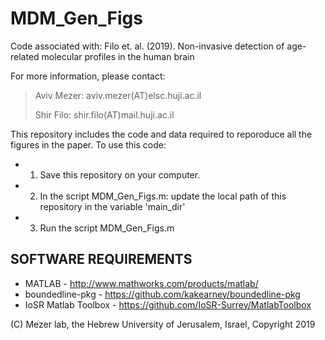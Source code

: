 # MDM_Gen_Figs #

Code associated with:
Filo et. al. (2019). Non-invasive detection of age-related molecular profiles in the human brain

For more information, please contact: 

>Aviv Mezer: aviv.mezer(AT)elsc.huji.ac.il
>
>Shir Filo: shir.filo(AT)mail.huji.ac.il


This repository includes the code and data required to reporoduce all the figures in the paper.
To use this code: 
* 1) Save this repository on your computer.
* 2) In the script MDM_Gen_Figs.m: update the local path of this repository in the variable 'main_dir'
* 3) Run the script MDM_Gen_Figs.m


## SOFTWARE REQUIREMENTS ###
  
* MATLAB          - http://www.mathworks.com/products/matlab/
* boundedline-pkg - https://github.com/kakearney/boundedline-pkg
* IoSR Matlab Toolbox - https://github.com/IoSR-Surrey/MatlabToolbox    

(C) Mezer lab, the Hebrew University of Jerusalem, Israel, Copyright 2019


